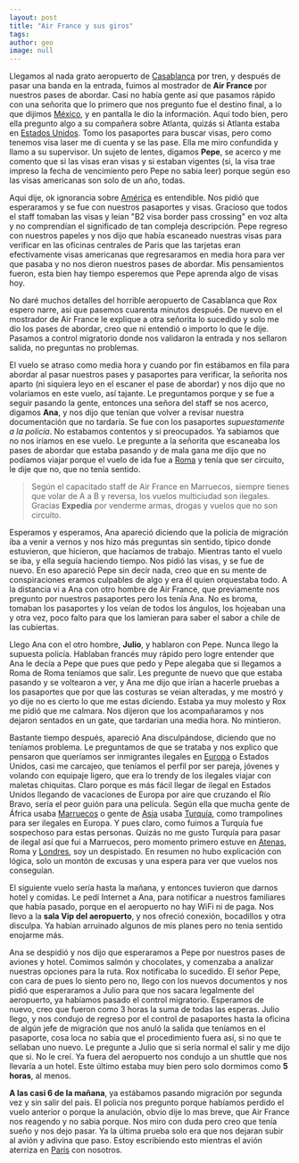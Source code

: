 ```yaml
---
layout: post
title: "Air France y sus giros"
tags: 
author: geo
image: null
---
```

Llegamos al nada grato aeropuerto de [Casablanca](/tag/casablanca) por tren, y después de pasar una banda en la entrada, fuimos al mostrador de **Air France** por nuestros pases de abordar. Casi no había gente así que pasamos rápido con una señorita que lo primero que nos pregunto fue el destino final, a lo que dijimos [México](/tag/mexico), y en pantalla le dio la información. Aquí todo bien, pero ella pregunto algo a su compañera sobre Atlanta, quizás si Atlanta estaba en [Estados Unidos](/tag/estados-unidos). Tomo los pasaportes para buscar  visas, pero como tenemos visa laser me di cuenta y se las pase. Ella me miro confundida y llamo a su supervisor. Un sujeto de lentes, digamos **Pepe**, se acerco y me comento que si las visas eran visas y si estaban vigentes (si, la visa trae impreso la fecha de vencimiento pero Pepe no sabia leer) porque según eso las visas americanas son solo de un año, todas. 

Aqui dije, ok ignorancia sobre [América](/tag/america) es entendible. Nos pidió que esperaramos y se fue con nuestros pasaportes y visas. Gracioso que todos el staff tomaban las visas y leian "B2 visa border pass crossing" en voz alta y no comprendían el significado de tan compleja descripción. Pepe regreso con nuestros papeles y nos dijo que había escaneado nuestras visas para verificar en las oficinas centrales de Paris que las tarjetas eran efectivamente visas americanas que regresaramos en media hora para ver que pasaba y no nos dieron nuestros pases de abordar. Mis pensamientos fueron, esta bien hay tiempo esperemos que Pepe aprenda algo de visas hoy. 

No daré muchos detalles del horrible aeropuerto de Casablanca que Rox espero narre, asi que pasemos cuarenta minutos después. De nuevo en el mostrador de Air France le explique a otra señorita lo sucedido y solo me dio los pases de abordar, creo que ni entendió o importo lo que le dije. Pasamos a control migratorio donde nos validaron la entrada y nos sellaron salida, no preguntas no problemas. 

El vuelo se atraso como media hora y cuando por fin estábamos en fila para abordar al pasar nuestros pases y pasaportes para verificar, la señorita nos aparto (ni siquiera leyo en el escaner el pase de abordar) y nos dijo que no volariamos en este vuelo, así tajante. Le preguntamos porque y se fue a seguir pasando la gente, entonces una señora del staff se nos acerco, digamos **Ana**, y nos dijo que tenían que volver a revisar nuestra documentación que no tardaría. Se fue con los pasaportes *supuestamente a la policía*. No estabamos contentos y si preocupados. Ya sabiamos que no nos iríamos en ese vuelo. Le pregunte a la señorita que escaneaba los pases de abordar que estaba pasando y de mala gana me dijo que no podíamos viajar porque el vuelo de ida fue a [Roma](/tag/roma) y tenía que ser circuito, le dije que no, que no tenía sentido. 

>Según el capacitado staff de Air France en Marruecos, siempre tienes que volar de  A a B y reversa, los vuelos multiciudad son ilegales. Gracias **Expedia** por venderme armas, drogas y vuelos que no son circuito. 

Esperamos y esperamos, Ana apareció diciendo que la policía de migración iba a venir a vernos y nos hizo más preguntas sin sentido, típico donde estuvieron, que hicieron, que hacíamos de trabajo. Mientras tanto el vuelo se iba, y ella seguía haciendo tiempo. Nos pidió las visas, y se fue de nuevo. En eso apareció Pepe sin decir nada, creo que en su mente de conspiraciones eramos culpables de algo y era él quien orquestaba todo. A la distancia vi a Ana con otro hombre de Air France, que previamente nos pregunto por nuestros pasaportes pero los tenía Ana. No es broma, tomaban los pasaportes y los veían de todos los ángulos, los hojeaban una y otra vez, poco falto para que los lamieran para saber el sabor a chile de las cubiertas. 

Llego Ana con el otro hombre, **Julio**, y hablaron con Pepe. Nunca llego la supuesta policía. Hablaban francés muy rápido pero logre entender que Ana le decía a Pepe que pues que pedo y Pepe alegaba que si llegamos a Roma de Roma teníamos que salir. Les pregunte de nuevo que que estaba pasando y se voltearon a ver, y Ana me dijo que irían a hacerle pruebas a los pasaportes que por que las costuras se veian alteradas, y me mostró y yo dije no es cierto lo que me estas diciendo. Estaba ya muy molesto y Rox me pidió que me calmara. Nos dijeron que los acompañaramos y nos dejaron sentados en un gate, que tardarían una media hora. No mintieron. 

Bastante tiempo después, apareció Ana disculpándose, diciendo que no teníamos problema. Le preguntamos de que se trataba y nos explico que pensaron que queríamos ser inmigrantes ilegales en [Europa](/tag/europa) o Estados Unidos, casi me carcajeo, que teníamos el perfil por ser pareja, jóvenes y volando con equipaje ligero, que era lo trendy de los ilegales viajar con maletas chiquitas. Claro porque es más fácil llegar de ilegal en Estados Unidos llegando de vacaciones de Europa por aire que cruzando el Río Bravo, sería el peor guión para una película. Según ella que mucha gente de África usaba [Marruecos](/tag/marruecos) o gente de [Asia](/tag/asia) usaba [Turquía](/tag/turquia), como trampolines para ser ilegales en Europa. Y pues claro, como fuimos a Turquía fue sospechoso para estas personas. Quizás no me gusto Turquía para pasar de ilegal así que fui a Marruecos, pero momento primero estuve en [Atenas](/tag/atenas), Roma y [Londres](/tag/londres), soy un despistado. En resumen no hubo explicación con lógica, solo un montón de excusas y una espera para ver que vuelos nos conseguían. 

El siguiente vuelo sería hasta la mañana, y entonces tuvieron que darnos hotel y comidas. Le pedí Internet a Ana, para notificar a nuestros familiares que había pasado, porque en el aeropuerto no hay WiFi ni de paga. Nos llevo a la **sala Vip del aeropuerto**, y nos ofreció conexión, bocadillos y otra disculpa. Ya habían arruinado algunos de mis planes pero no tenia sentido enojarme más. 

Ana se despidió y nos dijo que esperaramos a Pepe por nuestros pases de aviones y hotel. Comimos salmón y chocolates, y comenzaba a analizar nuestras opciones para la ruta. Rox notificaba lo sucedido. El señor Pepe, con cara de pues lo siento pero no, llego con los nuevos documentos y nos pidió que esperaramos a Julio para que nos sacara legalmente del aeropuerto, ya habíamos pasado el control migratorio. Esperamos de nuevo, creo que fueron como 3 horas la suma de todas las esperas. 
Julio llego, y nos condujo de regreso por el control de pasaportes hasta la oficina de algún jefe de migración que nos anuló la salida que teníamos en el pasaporte, cosa loca no sabía que el procedimiento fuera así, si no que te sellaban uno nuevo. Le pregunte a Julio que si sería normal el salir y me dijo que si. No le creí. Ya fuera del aeropuerto nos condujo a un shuttle que nos llevaría a un hotel. Este último estaba muy bien pero solo dormimos como **5 horas**, al menos. 

**A las casi 6 de la mañana**, ya estábamos pasando migración por segunda vez y sin salir del país. El policía nos pregunto porque habíamos perdido el vuelo anterior o porque la anulación, obvio dije lo mas breve, que Air France nos reagendo y no sabia porque. Nos miro con duda pero creo que tenía sueño y nos dejo pasar. Ya la última prueba solo era que nos dejaran subir al avión y adivina que paso. Estoy escribiendo esto mientras el avión aterriza en [París](/tag/paris) con nosotros. 
